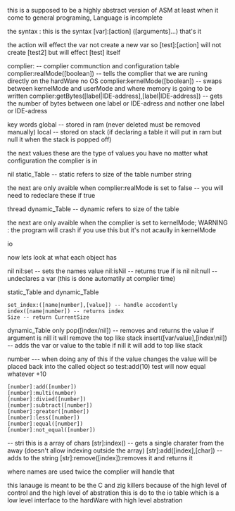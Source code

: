this is a supposed to be a highly abstract version of ASM at least when it come to general programing, Language is incomplete 

the syntax :
this is the syntax
[var]:[action] ([arguments]...) that's it

the action will effect the var not create a new var
so [test]:[action] will not create [test2]
but will effect [test] itself




complier: -- complier communction and configuration table
complier:realMode([boolean]) -- tells the complier that we are runing directly on the hardWare no OS
complier:kernelMode([boolean]) -- swaps between kernelMode and userMode and where memory is going to be written
complier:getBytes([label|IDE-address],[label|IDE-address]) -- gets the number of bytes between one label or IDE-adress and nother one label or IDE-adress

key words 
global -- stored in ram (never deleted must be removed manually)
local -- stored on stack (if declaring a table it will put in ram but null it when the stack is popped off)


the next values these are the type of values you have no matter what configuration the complier is in 

nil
static_Table  -- static refers to size of the table
number
string

the next are only avaible when complier:realMode is set to false -- you will need to redeclare these if true

thread
dynamic_Table -- dynamic refers to size of the table

the next are only avaible when the complier is set to kernelMode; 
WARNING : the program will crash if you use this but it's not acaully in kernelMode

io

now lets look at what each object has 

nil
    nil:set -- sets the names value 
    nil:isNil -- returns true if is nil
    nil:null -- undeclares a var (this is done automatily at complier time)


static_Table and dynamic_Table 

    set_index:([name|number],[value]) -- handle accodently 
    index([name|number]) -- returns index
    Size -- return CurrentSize

dynamic_Table only
    pop([index/nil]) -- removes and returns the value if argument is nill it will remove the top like stack
    insert([var/value],[index\nil]) -- adds the var or value to the table if nill it will add to top like stack

number
    --- when doing any of this if the value changes the value will be placed back into the called object
    so  test:add(10) test will now equal whatever +10

    [number]:add([number])
    [number]:multi(number)
    [number]:divied([number])
    [number]:subtract([number])
    [number]:greator([number])
    [number]:less([number])
    [number]:equal([number])
    [number]:not_equal([number])

-- stri
    this is a array of chars
    [str]:index() -- gets a single charater from the away (doesn't allow indexing outside the array)
    [str]:add([index],[char]) -- adds to the string
    [str]:remove([index]):removes it and returns it 


where names are used twice the complier will handle that 


this lanauge is meant to be the C and zig killers because of the high level of control and the high level of abstration
this is do to the io table which is a low level interface to the hardWare with high level abstration

